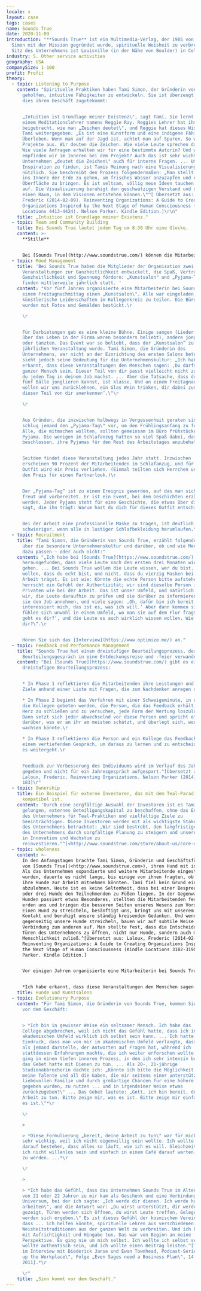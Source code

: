 ```yaml
---
locale: x
layout: case
tags: cases
name: Sounds True
date: 2020-11-09
introduction: "**Sounds True** ist ein Multimedia-Verlag, der 1985 von Tami
  Simon mit der Mission gegründet wurde, spirituelle Weisheit zu verbreiten.
  Sitz des Unternehmens ist Louisville (in der Nähe von Boulder) in Colorado."
industry: S. Other service activities
geography: USA
companySize: 1-100
profit: Profit
theory:
  - topic: Listening to Purpose
    content: "Spirituelle Praktiken haben Tami Simon, der Gründerin von Sounds True,
      geholfen, intuitive Fähigkeiten zu entwickeln. Sie ist überzeugt, dass
      dies ihrem Geschäft zugutekommt:


      „Intuition ist Grundlage meiner Existenz\", sagt Tami. Sie lernt bei
      einem Meditationslehrer namens Reggie Ray. Reggies Lehrer hat ihm
      beigebracht, wie man „Zeichen deutet\", und Reggie hat dieses Wissen an
      Tami weitergegeben. „Es ist eine Kunstform und eine indigene Fähigkeit zum
      Überleben. Wenn man auf der Jagd ist, achtet man auf Spuren. So wählen wir
      Projekte aus. Wir deuten die Zeichen. Wie viele Leute sprechen darüber?
      Wie viele Anfragen erhalten wir für eine bestimmte Autorin? Und was
      empfinden wir im Inneren bei dem Projekt? Auch das ist sehr wichtig.\" Das
      Unternehmen „deutet die Zeichen\" auch für interne Fragen. ... Um
      Inspiration zu finden, ist Tamis Meinung nach eine Visualisierungsübung
      nützlich. Sie beschreibt den Prozess folgendermaßen: „Man stellt sich vor,
      ins Innere der Erde zu gehen, um frisches Wasser anzuzapfen und es an die
      Oberfläche zu bringen. Es ist seltsam, völlig neue Ideen tauchen einfach
      auf. Die Visualisierung beruhigt den geschwätzigen Verstand und schafft
      einen Raum, in dem Visionen entstehen können.\"^[ Übersetzt aus: Laloux,
      Frederic (2014-02-09). Reinventing Organizations: A Guide to Creating
      Organizations Inspired by the Next Stage of Human Consciousness (Kindle
      Locations 4413-4424). Nelson Parker. Kindle Edition.]\r\n"
    title: „Intuition ist Grundlage meiner Existenz."
  - topic: Team and Community Building
    title: Bei Sounds True läutet jeden Tag um 8:30 Uhr eine Glocke.
    content: >-
      **Stille**


      Bei [Sounds True](http://www.soundstrue.com/) können die Mitarbeitenden an einer 15-minütigen Gruppenmeditation teilnehmen oder diese Minuten einfach schweigend an ihrem Schreibtisch sitzen.
  - topic: Mood Management
    title: 'Bei Sounds True haben die Mitglieder der Organisation zwei Ideen für
      Veranstaltungen zur Ganzheitlichkeit entwickelt, die Spaß, Vertrauen,
      Ganzheitlichkeit und Spannung fördern: „Kunstsalon" und „Pyjama-Tag"
      finden mittlerweile jährlich statt. '
    content: "Vor fünf Jahren organisierte eine Mitarbeiterin bei Sounds True an
      einem Freitagnachmittag einen „Kunstsalon\". Alle war eingeladen,
      künstlerische Leidenschaften im Kollegenkreis zu teilen. Die Bürowände
      wurden mit Fotos und Gemälden bestückt.\r

      \r


      Für Darbietungen gab es eine kleine Bühne. Einige sangen (Lieder
      über das Leben in der Firma waren besonders beliebt), andere jonglierten
      oder tanzten. Das Event war so beliebt, dass der „Kunstsalon“ zu einer
      jährlichen Veranstaltung wurde. Tami Simon, die Gründerin des
      Unternehmens, war nicht an der Einrichtung des ersten Salons beteiligt,
      sieht jedoch seine Bedeutung für die Unternehmenskultur: „Ich habe
      erkannt, dass diese Veranstaltungen den Menschen sagen: ‚Du darfst ein
      ganzer Mensch sein. Dieser Teil von dir passt vielleicht nicht zu dem, was
      du jeden Tag in deinem Job machst. ... Aber die Tatsache, dass du jetzt
      fünf Bälle jonglieren kannst, ist klasse. Und an einem Freitagnachmittag
      wollen wir uns zurücklehnen, ein Glas Wein trinken, dir dabei zusehen und
      diesen Teil von dir anerkennen‘.\"\r

      \r


      Aus Gründen, die inzwischen halbwegs in Vergessenheit geraten sind,
      schlug jemand den „Pyjama-Tag\" vor, um den Frühlingsanfang zu feiern.
      Alle, die mitmachen wollten, sollten gemeinsam im Büro frühstücken ... im
      Pyjama. Die wenigen im Schlafanzug hatten so viel Spaß dabei, dass sie
      beschlossen, ihre Pyjamas für den Rest des Arbeitstages anzubehalten.\r


      Seitdem findet diese Veranstaltung jedes Jahr statt. Inzwischen
      erscheinen 90 Prozent der Mitarbeitenden im Schlafanzug, und für das beste
      Outfit wird ein Preis verliehen. (Einmal teilten sich Herrchen und Hund
      den Preis für einen Partnerlook.)\r


      Der „Pyjama-Tag“ ist zu einem Ereignis geworden, auf das man sich
      freut und vorbereitet. Er ist ein Event, bei dem Geschichten erzählt
      werden. Jeder Pyjama steht für eine Geschichte, die etwas über die Person
      sagt, die ihn trägt: Warum hast du dich für dieses Outfit entschieden?\r


      Bei der Arbeit eine professionelle Maske zu tragen, ist deutlich
      schwieriger, wenn alle in lustiger Schlafbekleidung herumlaufen.\r"
  - topic: Recruitment
    title: "Tami Simon, die Gründerin von Sounds True, erzählt folgende Geschichte
      über die besondere Unternehmenskultur und darüber, ob und wie Menschen
      dazu passen – oder auch nicht:"
    content: "„Ich habe bei [Sounds True](https://www.soundstrue.com/)
      herausgefunden, dass viele Leute nach den ersten drei Monaten wieder
      gehen. ... Bei Sounds True wollen die Leute wissen, wer du bist. Sie
      wollen, dass du echt bist, und nicht, dass du vierzig Masken bei der
      Arbeit trägst. Es ist wie: Könnte die echte Person bitte aufstehen? Es
      herrscht ein Gefühl der Authentizität; wir sind dieselbe Person im
      Privaten wie bei der Arbeit. Das ist unser Umfeld, und natürlich versuchen
      wir, die Leute daraufhin zu prüfen und sie darüber zu informieren, bevor
      sie den Job annehmen, und viele sagen: ‚Oh, dafür bin ich bereit. Das
      interessiert mich, das ist es, was ich will.‘ Aber dann kommen sie und
      fühlen sich unwohl in einem Umfeld, wo man sie auf dem Flur fragt: ‚Wie
      geht es dir?‘, und die Leute es auch wirklich wissen wollen. Wie ‚geht' es
      dir?\".\r


      Hören Sie sich das [Interview](https://www.optimize.me/) an."
  - topic: Feedback and Performance Management
    title: "Sounds True hat einen dreistufigen Beurteilungsprozess, der das
      Beurteilungsgespräch in eine Entdeckungsreise und -feier verwandelt. "
    content: "Bei [Sounds True](https://www.soundstrue.com/) gibt es einen
      dreistufigen Beurteilungsprozess:


      * In Phase 1 reflektieren die Mitarbeitenden ihre Leistungen und
      Ziele anhand einer Liste mit Fragen, die zum Nachdenken anregen sollen.\r

      * In Phase 2 beginnt das Verfahren mit einer Schweigeminute, in der
      die Kollegen gebeten werden, die Person, die das Feedback erhält, in ihr
      Herz zu schließen und zu versuchen, jede Form der Wertung loszulassen.
      Dann setzt sich jeder abwechselnd vor diese Person und spricht offen
      darüber, was er an ihr am meisten schätzt, und überlegt sich, worin sie
      wachsen könnte.\r

      * In Phase 3 reflektieren die Person und ein Kollege das Feedback in
      einem vertiefenden Gespräch, um daraus zu lernen und zu entscheiden, wie
      es weitergeht.\r


      Feedback zur Verbesserung des Individuums wird im Verlauf des Jahres
      gegeben und nicht für ein Jahresgespräch aufgespart.^[Übersetzt aus:
      Laloux, Frederic. Reinventing Organizations. Nelson Parker (2014), Seite
      183]\r"
  - topic: Ownership
    title: Ein Beispiel für externe Investoren, das mit dem Teal-Paradigma
      kompatibel ist.
    content: 'Durch eine sorgfältige Auswahl der Investoren ist es Tami Simon
      gelungen, externes Beteiligungskapital zu beschaffen, ohne das Engagement
      des Unternehmens für Teal-Praktiken und vielfältige Ziele zu
      beeinträchtigen. Diese Investoren werden mit als wichtigste Stakeholder
      des Unternehmens betrachtet: „Wir sind bestrebt, den langfristigen Wert
      des Unternehmens durch sorgfältige Planung zu steigern und unsere Gewinne
      in Innovation und Wachstum zu
      reinvestieren."^[<http://www.soundstrue.com/store/about-us/core-values>]'
  - topic: wholeness
    content: >-
      In den Anfangstagen brachte Tami Simon, Gründerin und Geschäftsführerin
      von [Sounds True](<http://www.soundstrue.com>), ihren Hund mit ins Büro.
      Als das Unternehmen expandierte und weitere Mitarbeitende eingestellt
      wurden, dauerte es nicht lange, bis einige von ihnen fragten, ob auch sie
      ihre Hunde zur Arbeit mitnehmen könnten. Tami fiel kein Grund ein, dies
      abzulehnen. Heute ist es keine Seltenheit, dass bei einer Besprechung zwei
      oder drei Hunde den Teilnehmenden zu Füßen liegen. In der Gegenwart von
      Hunden passiert etwas Besonderes, stellten die Mitarbeitenden fest. Tiere
      erden uns und bringen die besseren Seiten unseres Wesens zum Vorschein.
      Einen Hund zu streicheln, besänftigt uns, bringt uns mit unserem Körper in
      Kontakt und beruhigt unsere ständig kreisenden Gedanken. Und wenn wir
      gegenseitig unsere Hunde streicheln, bauen wir auf subtile Weise eine
      Verbindung zum anderen auf. Man stellte fest, dass die Entscheidung, die
      Türen des Unternehmens zu öffnen, nicht nur Hunde, sondern auch mehr
      Menschlichkeit zuließ.^[Übersetzt aus: Laloux, Frederic (2014-02-09).
      Reinventing Organizations: A Guide to Creating Organizations Inspired by
      the Next Stage of Human Consciousness (Kindle Locations 3182-3190). Nelson
      Parker. Kindle Edition.]


      Vor einigen Jahren organisierte eine Mitarbeiterin bei Sounds True an einem Freitagnachmittag einen „Kunstsalon". Alle war eingeladen, künstlerische Leidenschaften im Kollegenkreis zu teilen. Die Bürowände wurden mit Fotos und Gemälden bestückt. Für Darbietungen gab es eine kleine Bühne. Einige sangen (Lieder über das Leben in der Firma waren besonders beliebt), andere jonglierten oder tanzten Tango. Das Event war so beliebt, dass der „Kunstsalon“ zu einer jährlichen Veranstaltung wurde. Tami war nicht an der Einrichtung des ersten Salons beteiligt, sieht jedoch seine Bedeutung für die Unternehmenskultur:


      *Ich habe erkannt, dass diese Veranstaltungen den Menschen sagen: ‚Du darfst ein ganzer Mensch sein. Dieser Teil von dir passt vielleicht nicht zu dem, was du jeden Tag in deinem Job machst. ... Aber die Tatsache, dass du jetzt fünf Bälle jonglieren kannst, ist klasse. Und an einem Freitagnachmittag wollen wir uns zurücklehnen, ein Glas Wein trinken, dir dabei zusehen und diesen Teil von dir anerkennen‘. Ich glaube, das gibt den Menschen das Gefühl, in ihrer Ganzheitlichkeit angenommen zu werden. Denn wir heißen diese willkommen, wir wollen sie sehen.*^[Übersetzt aus: Laloux, Frederic (2014-02-09). Reinventing Organizations: A Guide to Creating Organizations Inspired by the Next Stage of Human Consciousness (Kindle Locations 3544-3553). Nelson Parker. Kindle Edition.]
    title: Hunde und Kunstsalons
  - topic: Evolutionary Purpose
    content: "Für Tami Simon, die Gründerin von Sounds True, kommen Sinn und Zweck
      vor dem Geschäft:


      > *Ich bin in gewisser Weise ein seltsamer Mensch. Ich habe das
      College abgebrochen, weil ich nicht das Gefühl hatte, dass ich in einem
      akademischen Umfeld wirklich ich selbst sein kann. ... Ich hatte den
      Eindruck, dass man von mir im akademischen Umfeld verlangte, dass ich mich
      als jemand darstelle, der Antworten auf Fragen hat, während ich
      stattdessen Erfahrungen machte, die ich weiter erforschen wollte. ... Ich
      ging in einen tiefen inneren Prozess, in dem ich sehr intensiv betete, und
      das Gebet hatte mit Dienen zu tun. ... Als 20-, 21-jährige
      Studienabbrecherin dachte ich: „Könnte ich bitte die Möglichkeit erhalten,
      meine Talente und all die Gaben, die mir seitens einer unterstützenden und
      liebevollen Familie und durch großartige Chancen für eine höhere Bildung
      gegeben wurden, zu nutzen ... und in irgendeiner Weise etwas
      zurückzugeben?\" ... Das Gebet lautete: „Gott, ich bin bereit, deine
      Arbeit zu tun. Bitte zeige mir, was es ist. Bitte zeige mir einfach, was
      es ist.\"*\r

      \r

      >

      > *Diese Formulierung „bereit, deine Arbeit zu tun\" war für mich
      sehr wichtig, weil ich nicht eigenwillig sein wollte. Ich wollte nicht
      darauf bestehen, dass alles so läuft, wie ich es will. Gleichzeitig wollte
      ich nicht willenlos sein und einfach in einem Café darauf warten, entdeckt
      zu werden. ...*\r

      \r

      >

      > *Ich habe das Gefühl, dass das Unternehmen Sounds True im Alter
      von 21 oder 22 Jahren zu mir kam als Geschenk und eine Verbindung mit dem
      Universum, bei der ich sagte: „Ich werde dir dienen. Ich werde hart
      arbeiten\", und die Antwort war: „Du wirst unterstützt, dir werden Wege
      gezeigt, Türen werden sich öffnen, du wirst Leute treffen, Gelegenheiten
      werden sich ergeben.\" Es ist dieses Gefühl der kosmischen Vereinbarung,
      dass ... ich helfen könnte, spirituelle Lehren aus verschiedenen
      Weisheitstraditionen aus der ganzen Welt zu verbreiten. Und ich könnte es
      mit Aufrichtigkeit und Hingabe tun. Das war von Beginn an meine
      Perspektive. Es ging nie um mich selbst. Ich wollte ich selbst sein, ich
      wollte authentisch sein, und ich wollte einen Beitrag leisten.^[Tami Simon
      im Interview mit Diederick Janse und Ewan Townhead, Podcast-Serie „Waking
      up the Workplace\", Folge „Even Sages need a Business Plan\", 14. April
      2011].*\r

      \r"
    title: „Sinn kommt vor dem Geschäft."
---
```

